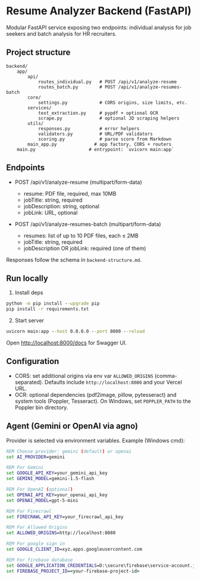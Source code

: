 # Resume Analyzer Backend (FastAPI)

Modular FastAPI service exposing two endpoints: individual analysis for job seekers and batch analysis for HR recruiters.

## Project structure

```
backend/
	app/
		api/
			routes_individual.py   # POST /api/v1/analyze-resume
			routes_batch.py        # POST /api/v1/analyze-resumes-batch
		core/
			settings.py            # CORS origins, size limits, etc.
		services/
			text_extraction.py     # pypdf + optional OCR
			scrape.py              # optional JD scraping helpers
		utils/
			responses.py           # error helpers
			validators.py          # URL/PDF validators
			scoring.py             # parse score from Markdown
		main_app.py              # app factory, CORS + routers
	main.py                    # entrypoint: `uvicorn main:app`
```

## Endpoints

- POST /api/v1/analyze-resume (multipart/form-data)

  - resume: PDF file, required, max 10MB
  - jobTitle: string, required
  - jobDescription: string, optional
  - jobLink: URL, optional

- POST /api/v1/analyze-resumes-batch (multipart/form-data)
  - resumes: list of up to 10 PDF files, each ≤ 2MB
  - jobTitle: string, required
  - jobDescription OR jobLink: required (one of them)

Responses follow the schema in `backend-structure.md`.

## Run locally

1. Install deps

```cmd
python -m pip install --upgrade pip
pip install -r requirements.txt
```

2. Start server

```cmd
uvicorn main:app --host 0.0.0.0 --port 8000 --reload
```

Open <http://localhost:8000/docs> for Swagger UI.

## Configuration

- CORS: set additional origins via env var `ALLOWED_ORIGINS` (comma-separated). Defaults include `http://localhost:8080` and your Vercel URL.
- OCR: optional dependencies (pdf2image, pillow, pytesseract) and system tools (Poppler, Tesseract). On Windows, set `POPPLER_PATH` to the Poppler bin directory.

## Agent (Gemini or OpenAI via agno)

Provider is selected via environment variables. Example (Windows cmd):

```cmd
REM Choose provider: gemini (default) or openai
set AI_PROVIDER=gemini

REM For Gemini
set GOOGLE_API_KEY=your_gemini_api_key
set GEMINI_MODEL=gemini-1.5-flash

REM For OpenAI (optional)
set OPENAI_API_KEY=your_openai_api_key
set OPENAI_MODEL=gpt-5-mini

REM For Firecrawl
set FIRECRAWL_API_KEY=your_firecrawl_api_key

REM For Allowed Origins
set ALLOWED_ORIGINS=http://localhost:8080

REM For google sign in
set GOOGLE_CLIENT_ID=xyz.apps.googleusercontent.com

REM For firebase database
set GOOGLE_APPLICATION_CREDENTIALS=D:\secure\firebase\service-account.json
set FIREBASE_PROJECT_ID=<your-firebase-project-id>
```
